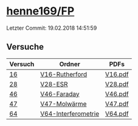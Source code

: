 # [henne169/FP](https://github.com/henne169/FP)

Letzter Commit: 19.02.2018 14:51:59

## Versuche

|       Versuch        |                                       Ordner                                        |                                                             PDFs                                                             |
|----------------------|-------------------------------------------------------------------------------------|------------------------------------------------------------------------------------------------------------------------------|
|[16](../../versuch/16)|[V16-Rutherford](https://github.com/henne169/FP/tree/master/V16-Rutherford)          |[V16.pdf](https://docs.google.com/viewer?url=https://raw.githubusercontent.com/henne169/FP/master/V16-Rutherford/V16.pdf)     |
|[28](../../versuch/28)|[V28-ESR](https://github.com/henne169/FP/tree/master/V28-ESR)                        |[V28.pdf](https://docs.google.com/viewer?url=https://raw.githubusercontent.com/henne169/FP/master/V28-ESR/V28.pdf)            |
|[46](../../versuch/46)|[V46-Faraday](https://github.com/henne169/FP/tree/master/V46-Faraday)                |[V46.pdf](https://docs.google.com/viewer?url=https://raw.githubusercontent.com/henne169/FP/master/V46-Faraday/V46.pdf)        |
|[47](../../versuch/47)|[V47-Molwärme](https://github.com/henne169/FP/tree/master/V47-Molw%C3%A4rme)         |[V47.pdf](https://docs.google.com/viewer?url=https://raw.githubusercontent.com/henne169/FP/master/V47-Molw%C3%A4rme/V47.pdf)  |
|[64](../../versuch/64)|[V64-Interferometrie](https://github.com/henne169/FP/tree/master/V64-Interferometrie)|[V64.pdf](https://docs.google.com/viewer?url=https://raw.githubusercontent.com/henne169/FP/master/V64-Interferometrie/V64.pdf)|

